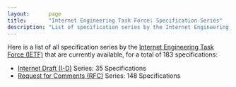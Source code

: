 ```yaml
---
layout:      page
title:       "Internet Engineering Task Force: Specification Series"
description: "List of specification series by the Internet Engineering Task Force (IETF/)"
---
```


Here is a list of all specification series by the [Internet Engineering Task Force (IETF)](http://www.ietf.org/) that are currently available, for a total of 183 specifications:

  * [Internet Draft (I-D)](I-D/) Series: 35 Specifications
  * [Request for Comments (RFC)](RFC/) Series: 148 Specifications
